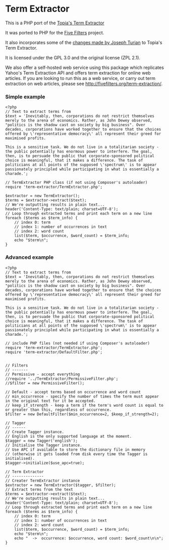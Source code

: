 Term Extractor
==============

This is a PHP port of the [Topia's Term Extractor](http://pypi.python.org/pypi/topia.termextract/)

It was ported to PHP for the [Five Filters](http://fivefilters.org) project.

It also incorporates some of the [changes made by Joseph Turian](https://github.com/turian/topia.termextract) to Topia's Term Extractor.

It is licensed under the GPL 3.0 and the original license (ZPL 2.1).

We also offer a self-hosted web service using this package which replicates Yahoo's Term Extraction API and offers term extraction for online web articles. If you are looking to run this as a web service, or carry out term extraction on web articles, please see <http://fivefilters.org/term-extraction/>.

### Simple example
	<?php
	// Text to extract terms from
	$text = 'Inevitably, then, corporations do not restrict themselves merely to the arena of economics. Rather, as John Dewey observed, "politics is the shadow cast on society by big business". Over decades, corporations have worked together to ensure that the choices offered by \'representative democracy\' all represent their greed for maximised profits.

	This is a sensitive task. We do not live in a totalitarian society - the public potentially has enormous power to interfere. The goal, then, is to persuade the public that corporate-sponsored political choice is meaningful, that it makes a difference. The task of politicians at all points of the supposed \'spectrum\' is to appear passionately principled while participating in what is essentially a charade.';

	// TermExtractor PHP class (if not using Composer's autoloader)
	require 'term-extractor/TermExtractor.php';

	$extractor = new TermExtractor();
	$terms = $extractor->extract($text);
	// We're outputting results in plain text...
	header('Content-Type: text/plain; charset=UTF-8');
	// Loop through extracted terms and print each term on a new line
	foreach ($terms as $term_info) {
		// index 0: term
		// index 1: number of occurrences in text
		// index 2: word count
		list($term, $occurrence, $word_count) = $term_info;
		echo "$term\n";
	}
	
### Advanced example
	<?php
	// Text to extract terms from
	$text = 'Inevitably, then, corporations do not restrict themselves merely to the arena of economics. Rather, as John Dewey observed, "politics is the shadow cast on society by big business". Over decades, corporations have worked together to ensure that the choices offered by \'representative democracy\' all represent their greed for maximised profits.

	This is a sensitive task. We do not live in a totalitarian society - the public potentially has enormous power to interfere. The goal, then, is to persuade the public that corporate-sponsored political choice is meaningful, that it makes a difference. The task of politicians at all points of the supposed \'spectrum\' is to appear passionately principled while participating in what is essentially a charade.';

	// include PHP files (not needed if using Composer's autoloader)
	require 'term-extractor/TermExtractor.php';
	require 'term-extractor/DefaultFilter.php';
	

	// Filters
	// -------
	// Permissive - accept everything
	//require '../TermExtractor/PermissiveFilter.php';
	//$filter = new PermissiveFilter();

	// Default - accept terms based on occurrence and word count
	// min_occurrence - specify the number of times the term must appear in the original text for it be accepted.
	// keep_if_strength - keep a term if the term's word count is equal to or greater than this, regardless of occurrence.
	$filter = new DefaultFilter($min_occurrence=2, $keep_if_strength=2);

	// Tagger
	// ------
	// Create Tagger instance.
	// English is the only supported language at the moment.
	$tagger = new Tagger('english');
	// Initialise the Tagger instance.
	// Use APC if available to store the dictionary file in memory 
	// (otherwise it gets loaded from disk every time the Tagger is initialised).
	$tagger->initialize($use_apc=true); 

	// Term Extractor
	// --------------
	// Creater TermExtractor instance
	$extractor = new TermExtractor($tagger, $filter);
	// Extract terms from the text
	$terms = $extractor->extract($text);
	// We're outputting results in plain text...
	header('Content-Type: text/plain; charset=UTF-8');
	// Loop through extracted terms and print each term on a new line
	foreach ($terms as $term_info) {
		// index 0: term
		// index 1: number of occurrences in text
		// index 2: word count
		list($term, $occurrence, $word_count) = $term_info;
		echo "$term\n";
		echo "  ->  occurrence: $occurrence, word count: $word_count\n\n";
	}